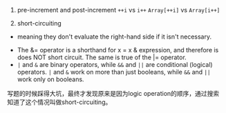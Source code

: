 1. pre-increment and post-increment
`++i` vs `i++`
`Array[++i]` vs `Array[i++]`

2. short-circuiting
- meaning they don't evaluate the right-hand side if it isn't necessary.
* The &= operator is a shorthand for x = x & expression, and therefore is does NOT short circuit. The same is true of the |= operator.
* `|` and `&` are binary operators, while `&&` and `||` are conditional (logical) operators. `|` and `&` work on more than just booleans, while `&&` and `||` work only on booleans.

写题的时候踩得大坑，最终才发现原来是因为logic operation的顺序，通过搜索知道了这个情况叫做short-circuiting。